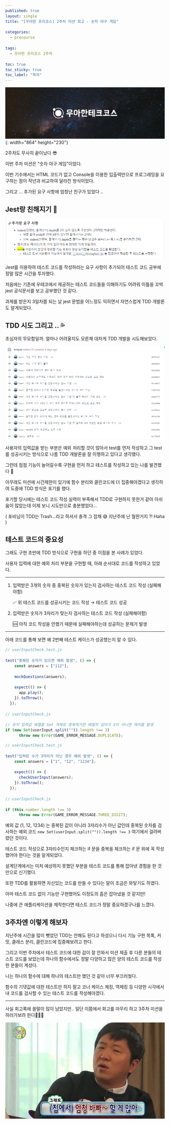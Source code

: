 ```yaml
---
published: true
layout: single
title: "[우아한 프리코스] 2주차 미션 회고 - 숫자 야구 게임"

categories:
  - precourse

tags:
  - 우아한 프리코스 2주차

toc: true
toc_sticky: true
toc_label: "목차"
---
```


![untitled](/assets/images/precouse-0.png){: width="864" height="230"}

2주차도 무사히 끝이났다 😎

이번 주차 미션은 “숫자 야구 게임”이었다.

이번 기수에서는 HTML 코드가 없고 Console을 이용한 입출력만으로 프로그래밍을 요구하는 점이 작년과 비교하여 달라진 방식이었다. 

그리고 … 추가된 요구 사항에 엄청난 친구가 있었다 .. 

## Jest랑 친해지기 🧪

![Untitled](/assets/images/precouse-5.png)

Jest를 이용하여 테스트 코드를 작성하라는 요구 사항이 추가되어 테스트 코드 공부에 정말 많은 시간을 투자했다.

처음에는 기존에 우테코에서 제공하는 테스트 코드들을 이해하기도 어려워 이틀을 꼬박 jest 공식문서를 보고 공부했던 것 같다.

과제를 받은지 3일차쯤 되는 날 jest 문법을 어느정도 익히면서 자연스럽게 TDD 개발론도 알게되었다. 

## TDD 시도 그리고 .. 💦

초심자의 무모함일까. 얼마나 어려울지도 모른채 대차게 TDD 개발을 시도해보았다.

![Untitled](/assets/images/precouse-6.png)

사용자의 입력값을 받는 부분은 예외 처리할 것이 많아서 test를 먼저 작성하고 그 test를 성공시키는 방식으로 나름 TDD 개발론을 잘 이행하고 있다고 생각했다. 

그런데 점점 기능이 늘어갈수록 구현을 먼저 하고 테스트를 작성하고 있는 나를 발견했다 🥶

아무래도 미션에 시간제한이 있기에 함수 분리와 클린코드에 더 집중해야겠다고 생각하여 도중에 TDD 방식은 포기를 했다. 

포기할 당시에는 테스트 코드 작성 실력이 부족해서 TDD로 구현하지 못한거 같아 아쉬움이 많았는데 이제 보니 시도만으로 충분했었다...

( 포비님이 TDD는 Trash…라고 하셔서 충격 그 잡채 😅 지난주에 난 뭘한거지 ?! Haha )

## 테스트 코드의 중요성

그래도 구현 초반에 TDD 방식으로 구현을 하던 중 이점을 본 사례가 있었다. 

사용자 입력에 대한 예외 처리 부분을 구현할 때, 아래 순서대로 코드를 작성하고 있었다.

---

1. 입력받은 3개의 숫자 중 중복된 숫자가 있는지 검사하는 테스트 코드 작성 (실패해야함)
    
    ✅ 위 테스트 코드를 성공시키는 코드 작성 → 테스트 코드 성공
    
2. 입력받은 숫자가 3자리가 맞는지 검사하는 테스트 코드 작성 (실패해야함)
    
    🆘 아직 코드 작성을 안했기 때문에 실패해야하는데 성공하는 문제가 발생
    

---

아래 코드를 통해 보면 왜 2번째 테스트 케이스가 성공했는지 알 수 있다.

```jsx
// userInputCheck.test.js

test("중복된 숫자가 있으면 예외 발생", () => {
    const answers = ["112"];

    mockQuestions(answers);

    expect(() => {
      app.play();
    }).toThrow();
  }); 

// userInputCheck.js

// 유저 입력값 배열을 Set 객체로 중복제거한 배열의 길이가 3이 아니면 에러를 발생
if (new Set(userInput.split("")).length !== 3) 
      throw new Error(GAME_ERROR_MESSAGE.DUPLICATE);
```

```jsx
// userInputCheck.test.js

test("입력된 수가 3자리가 아닌 경우 예외 발생", () => {
    const answers = ["1", "12", "1234"];

    expect(() => {
      checkUserInput(answers);
    }).toThrow();
  });

// userInputCheck.js

if (this.number.length !== 3)
      throw new Error(GAME_ERROR_MESSAGE.THREE_DIGIT);
```

예외 값 (1, 12, 1234) 는 중복된 값이 아니라 3자리수가 아닌 값인데 중복된 숫자를 검사하는 예외 코드 `new Set(userInput.split("")).length !== 3` 여기에서 걸려버렸던 것이다.

테스트 코드 작성으로 3자리수인지 체크하는 if 문을 중복을 체크하는 if 문 위에 꼭 작성했어야 한다는 것을 알게되었다. 

설계단계에서는 미처 예상하지 못했던 부분을 테스트 코드를 통해 잡아낸 경험을 한 것만으로 신기했다. 

또한 TDD를 활용하면 자신있는 코드를 만들 수 있다는 말이 조금은 와닿기도 하였다. 

아마 테스트 코드 없이 기능만 구현했어도 이정도의 흠은 잡아냈을 것 같지만! 

나중에 큰 애플리케이션을 제작한다면 테스트 코드가 정말 중요하겠구나를 느꼈다.

## 3주차엔 이렇게 해보자

지난주에 시간을 많이 뺏었던 TDD는 안해도 된다고 하셨으니 다시 기능 구현 목록, 커밋, 클래스 분리, 클린코드에 집중해보려고 한다. 

그리고 이번 주차에서 테스트 코드에 대한 감이 잘 안와서 미션 제출 후 다른 분들의 테스트 코드를 보았는데 하나의 함수에서도 정말 다양하고 많은 양의 테스트 코드를 작성한 분들이 계셨다.

나는 하나의 함수에 대해 하나의 테스트만 했던 것 같아 너무 부끄러웠다. 

함수의 기댓값에 대한 테스트만 하지 말고 코너 케이스 체킹, 역체킹 등 다양한 시각에서 내 코드를 검사할 수 있는 테스트 코드를 작성해야겠다.

---

사실 회고록에 쓸말이 많이 남았지만.. 일단 이쯤에서 회고를 마무리 하고 3주차 미션을 하러가보려 한다🏃🏻‍♀️ 

![할게 많아 ..](/assets/images/precouse-7.png)
